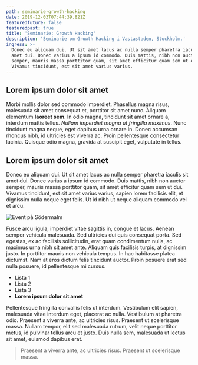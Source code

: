 ```yaml
---
path: seminarie-growth-hacking
date: 2019-12-03T07:44:39.821Z
featuredfuture: false
featuredpast: true
title: 'Seminarie: Growth Hacking'
description: 'Seminarie om Growth Hacking i Vastastaden, Stockholm.'
ingress: >-
  Donec eu aliquam dui. Ut sit amet lacus ac nulla semper pharetra iaculis sit
  amet dui. Donec varius a ipsum id commodo. Duis mattis, nibh non auctor
  semper, mauris massa porttitor quam, sit amet efficitur quam sem ut dui.
  Vivamus tincidunt, est sit amet varius varius.
---
```

## Lorem ipsum dolor sit amet

Morbi mollis dolor sed commodo imperdiet. Phasellus magna risus, malesuada sit amet consequat et, porttitor sit amet nunc. Aliquam elementum **laoreet sem**. In odio magna, tincidunt sit amet ornare a, interdum mattis tellus. _Nullam imperdiet magna ut fringilla maximus_. Nunc tincidunt magna neque, eget dapibus urna ornare in. Donec accumsan rhoncus nibh, id ultricies est viverra ac. Proin pellentesque consectetur lacinia. Quisque odio magna, gravida at suscipit eget, vulputate in tellus.

## Lorem ipsum dolor sit amet

Donec eu aliquam dui. Ut sit amet lacus ac nulla semper pharetra iaculis sit amet dui. Donec varius a ipsum id commodo. Duis mattis, nibh non auctor semper, mauris massa porttitor quam, sit amet efficitur quam sem ut dui. Vivamus tincidunt, est sit amet varius varius, sapien lorem facilisis elit, et dignissim nulla neque eget felis. Ut id nibh ut neque aliquam commodo vel et arcu. 

![Event på Södermalm](/assets/jakob-dalbjorn-cukjre3nyyc-unsplash.jpg "Södra Teatern")

Fusce arcu ligula, imperdiet vitae sagittis in, congue et lacus. Aenean semper vehicula malesuada. Sed ultricies dui quis consequat porta. Sed egestas, ex ac facilisis sollicitudin, erat quam condimentum nulla, ac maximus urna nibh sit amet ante. Aliquam quis facilisis turpis, at dignissim justo. In porttitor mauris non vehicula tempus. In hac habitasse platea dictumst. Nam at eros dictum felis tincidunt auctor. Proin posuere erat sed nulla posuere, id pellentesque mi cursus.

* Lista 1
* Lista 2
* Lista 3
* **Lorem ipsum dolor sit amet**

Pellentesque fringilla convallis felis ut interdum. Vestibulum elit sapien, malesuada vitae interdum eget, placerat ac nulla. Vestibulum at pharetra odio. Praesent a viverra ante, ac ultricies risus. Praesent ut scelerisque massa. Nullam tempor, elit sed malesuada rutrum, velit neque porttitor metus, id pulvinar tellus arcu et justo. Duis nulla sem, malesuada ut lectus sit amet, euismod dapibus erat.

> Praesent a viverra ante, ac ultricies risus. Praesent ut scelerisque massa.
